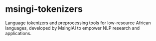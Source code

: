 # msingi-tokenizers
Language tokenizers and preprocessing tools for low-resource African languages, developed by MsingiAI to empower NLP research and applications.
